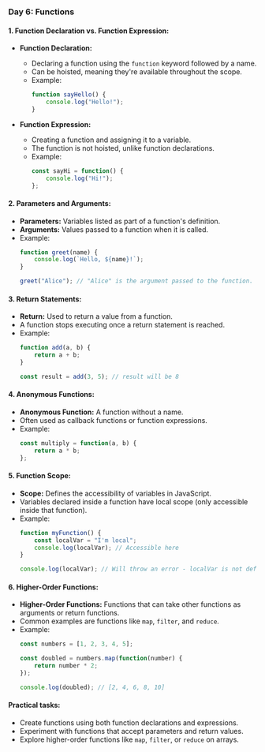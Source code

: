 ### Day 6: Functions

#### 1. Function Declaration vs. Function Expression:
   - **Function Declaration:**
     - Declaring a function using the `function` keyword followed by a name.
     - Can be hoisted, meaning they're available throughout the scope.
     - Example:
       ```javascript
       function sayHello() {
           console.log("Hello!");
       }
       ```

   - **Function Expression:**
     - Creating a function and assigning it to a variable.
     - The function is not hoisted, unlike function declarations.
     - Example:
       ```javascript
       const sayHi = function() {
           console.log("Hi!");
       };
       ```

#### 2. Parameters and Arguments:
   - **Parameters:** Variables listed as part of a function's definition.
   - **Arguments:** Values passed to a function when it is called.
   - Example:
     ```javascript
     function greet(name) {
         console.log(`Hello, ${name}!`);
     }

     greet("Alice"); // "Alice" is the argument passed to the function.
     ```

#### 3. Return Statements:
   - **Return:** Used to return a value from a function.
   - A function stops executing once a return statement is reached.
   - Example:
     ```javascript
     function add(a, b) {
         return a + b;
     }

     const result = add(3, 5); // result will be 8
     ```

#### 4. Anonymous Functions:
   - **Anonymous Function:** A function without a name.
   - Often used as callback functions or function expressions.
   - Example:
     ```javascript
     const multiply = function(a, b) {
         return a * b;
     };
     ```

#### 5. Function Scope:
   - **Scope:** Defines the accessibility of variables in JavaScript.
   - Variables declared inside a function have local scope (only accessible inside that function).
   - Example:
     ```javascript
     function myFunction() {
         const localVar = "I'm local";
         console.log(localVar); // Accessible here
     }

     console.log(localVar); // Will throw an error - localVar is not defined
     ```

#### 6. Higher-Order Functions:
   - **Higher-Order Functions:** Functions that can take other functions as arguments or return functions.
   - Common examples are functions like `map`, `filter`, and `reduce`.
   - Example:
     ```javascript
     const numbers = [1, 2, 3, 4, 5];

     const doubled = numbers.map(function(number) {
         return number * 2;
     });

     console.log(doubled); // [2, 4, 6, 8, 10]
     ```

#### Practical tasks:
- Create functions using both function declarations and expressions.
- Experiment with functions that accept parameters and return values.
- Explore higher-order functions like `map`, `filter`, or `reduce` on arrays.

